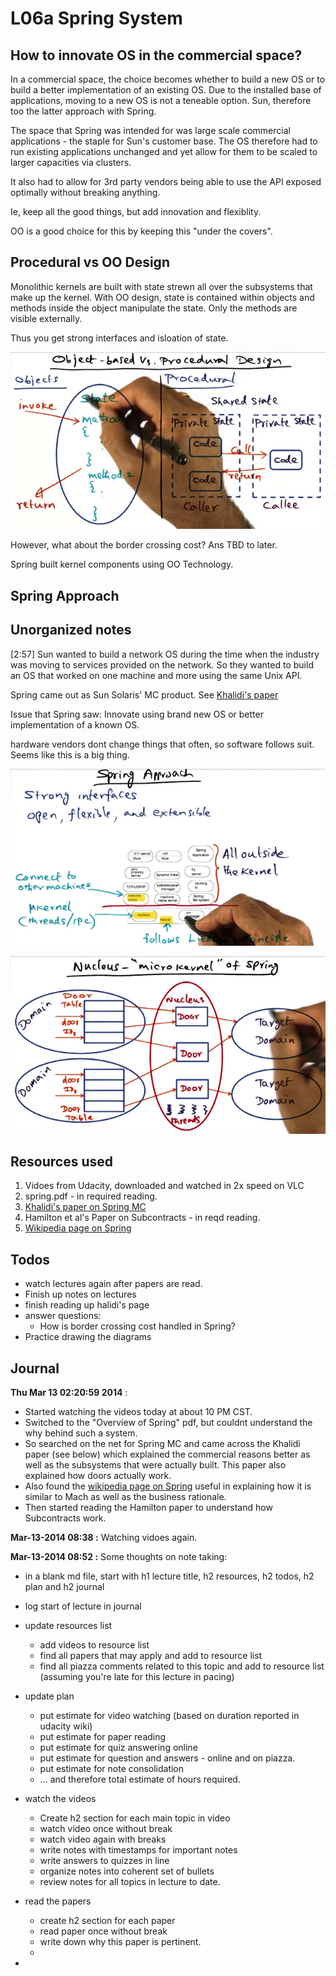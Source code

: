 L06a Spring System
===================

How to innovate OS in the commercial space?
-------------------------------------------

In a commercial space, the choice becomes whether to build a new OS or to build a better implementation of an existing OS.
Due to the installed base of applications, moving to a new OS is not a teneable option. Sun, therefore too the latter approach with Spring.

The space that Spring was intended for was large scale commercial applications - the staple for Sun's customer base. The OS therefore had to run existing applications unchanged and yet allow for them to be scaled to larger capacities via clusters.

It also had to allow for 3rd party vendors being able to use the API exposed optimally without breaking anything.

Ie, keep all the good things, but add innovation and flexiblity.

OO is a good choice for this by keeping this "under the covers".

Procedural vs OO Design
-----------------------

Monolithic kernels are built with state strewn all over the subsystems that make up the kernel. With OO design, state is contained within objects and methods inside the object manipulate the state. Only the methods are visible externally.

Thus you get strong interfaces and isloation of state.

![Procedural vs OO design](vlcsnap-00001.png)

However, what about the border crossing cost? Ans TBD to later.

Spring built kernel components using OO Technology.

Spring Approach
---------------


Unorganized notes
------------------

[2:57] Sun wanted to build a network OS during the time when the industry was moving to services provided on the network. So they wanted to build an OS that worked on one machine and more using the same Unix API.

Spring came out as Sun Solaris' MC product. See [Khalidi's paper](https://www.usenix.org/legacy/publications/library/proceedings/sd96/full_papers/khalidi.ps)

Issue that Spring saw: Innovate using brand new OS or better implementation of a known OS.

hardware vendors dont change things that often, so software follows suit. Seems like this is a big thing.


![Spring system](vlcsnap-00002.png)

![Nucleus microkernel](vlcsnap-00003.png)

Resources used
---------------

1. Vidoes from Udacity, downloaded and watched in 2x speed on VLC
1. spring.pdf - in required reading.
1. [Khalidi's paper on Spring MC](https://www.usenix.org/legacy/publications/library/proceedings/sd96/full_papers/khalidi.ps)
1. Hamilton et al's Paper on Subcontracts - in reqd reading.
1. [Wikipedia page on Spring](http://en.wikipedia.org/wiki/Spring_(operating_system))

Todos
-----
- watch lectures again after papers are read.
- Finish up notes on lectures
- finish reading up halidi's page
- answer questions:
	* How is border crossing cost handled in Spring?
- Practice drawing the diagrams

Journal
-------

**Thu Mar 13 02:20:59 2014** : 

- Started watching the videos today at about 10 PM CST. 
- Switched to the "Overview of Spring" pdf, but couldnt understand the why behind such a system.
- So searched on the net for Spring MC and came across the Khalidi paper (see below) which explained the commercial reasons better as well as the subsystems that were actually built. This paper also explained how doors actually work.
- Also found the [wikipedia page on Spring](http://en.wikipedia.org/wiki/Spring_(operating_system)) useful in explaining how it is similar to Mach as well as the business rationale.
- Then started reading the Hamilton paper to understand how Subcontracts work.

**Mar-13-2014 08:38 :** Watching vidoes again.

**Mar-13-2014 08:52 :** Some thoughts on note taking:
- in a blank md file, start with h1 lecture title, h2 resources, h2 todos, h2 plan and h2 journal
- log start of lecture in journal
- update resources list
	- add videos to resource list
	- find all papers that may apply and add to resource list
	- find all piazza comments related to this topic and add to resource list (assuming you're late for this lecture in pacing)

- update plan
	- put estimate for video watching (based on duration reported in udacity wiki)
	- put estimate for paper reading
	- put estimate for quiz answering online
	- put estimate for question and answers - online and on piazza.
	- put estimate for note consolidation
	- ... and therefore total estimate of hours required.
- watch the videos	
	- Create h2 section for each main topic in video
	- watch video once without break
	- watch video again with breaks
	- write notes with timestamps for important notes
	- write answers to quizzes in line
	- organize notes into coherent set of bullets
	- review notes for all topics in lecture to date.
- read the papers
	- create h2 section for each paper
	- read paper once without break
	- write down why this paper is pertinent.
	- 
-